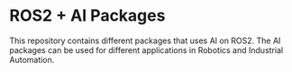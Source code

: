 # ROS2 + AI Packages
This repository contains different packages that uses AI on ROS2. The AI packages can be used for different applications in Robotics and Industrial Automation.
